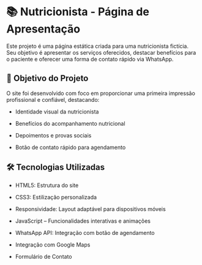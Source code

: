 # 📚 Nutricionista - Página de Apresentação
Este projeto é uma página estática criada para uma nutricionista fictícia. Seu objetivo é apresentar os serviços oferecidos, destacar benefícios para o paciente e oferecer uma forma de contato rápido via WhatsApp.

## 🎯 Objetivo do Projeto
O site foi desenvolvido com foco em proporcionar uma primeira impressão profissional e confiável, destacando:

* Identidade visual da nutricionista

* Benefícios do acompanhamento nutricional

* Depoimentos e provas sociais

* Botão de contato rápido para agendamento

## 🛠️ Tecnologias Utilizadas
* HTML5: Estrutura do site

* CSS3: Estilização personalizada

* Responsividade: Layout adaptável para dispositivos móveis

* JavaScript – Funcionalidades interativas e animações

* WhatsApp API: Integração com botão de agendamento

* Integração com Google Maps

* Formulário de Contato




